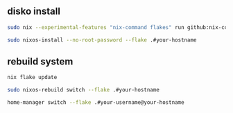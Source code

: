 ## disko install

```sh
sudo nix --experimental-features "nix-command flakes" run github:nix-community/disko -- --mode disko /tmp/disk-config.nix

sudo nixos-install --no-root-password --flake .#your-hostname
```

## rebuild system

```sh
nix flake update

sudo nixos-rebuild switch --flake .#your-hostname

home-manager switch --flake .#your-username@your-hostname
```